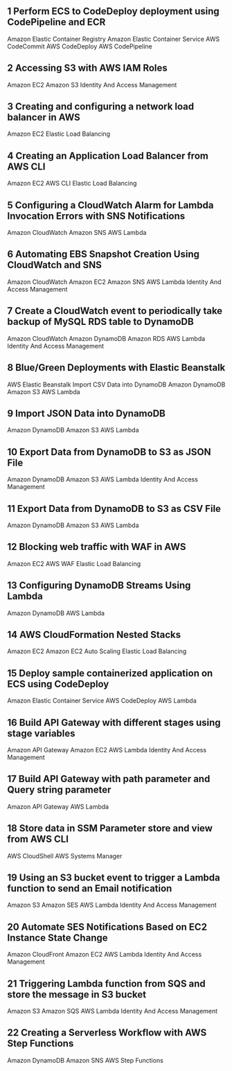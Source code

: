 
## 1 Perform ECS to CodeDeploy deployment using CodePipeline and ECR
Amazon Elastic Container Registry
Amazon Elastic Container Service
AWS CodeCommit
AWS CodeDeploy
AWS CodePipeline


## 2 Accessing S3 with AWS IAM Roles
Amazon EC2
Amazon S3
Identity And Access Management


## 3 Creating and configuring a network load balancer in AWS
Amazon EC2
Elastic Load Balancing


## 4 Creating an Application Load Balancer from AWS CLI
Amazon EC2
AWS CLI
Elastic Load Balancing


## 5 Configuring a CloudWatch Alarm for Lambda Invocation Errors with SNS Notifications
Amazon CloudWatch
Amazon SNS
AWS Lambda


## 6 Automating EBS Snapshot Creation Using CloudWatch and SNS
Amazon CloudWatch
Amazon EC2
Amazon SNS
AWS Lambda
Identity And Access Management


## 7 Create a CloudWatch event to periodically take backup of MySQL RDS table to DynamoDB
Amazon CloudWatch
Amazon DynamoDB
Amazon RDS
AWS Lambda
Identity And Access Management


## 8 Blue/Green Deployments with Elastic Beanstalk
AWS Elastic Beanstalk
Import CSV Data into DynamoDB
Amazon DynamoDB
Amazon S3
AWS Lambda


## 9 Import JSON Data into DynamoDB
Amazon DynamoDB
Amazon S3
AWS Lambda


## 10 Export Data from DynamoDB to S3 as JSON File
Amazon DynamoDB
Amazon S3
AWS Lambda
Identity And Access Management


## 11 Export Data from DynamoDB to S3 as CSV File
Amazon DynamoDB
Amazon S3
AWS Lambda


## 12 Blocking web traffic with WAF in AWS
Amazon EC2
AWS WAF
Elastic Load Balancing


## 13 Configuring DynamoDB Streams Using Lambda
Amazon DynamoDB
AWS Lambda


## 14 AWS CloudFormation Nested Stacks
Amazon EC2
Amazon EC2 Auto Scaling
Elastic Load Balancing


## 15 Deploy sample containerized application on ECS using CodeDeploy
Amazon Elastic Container Service
AWS CodeDeploy
AWS Lambda


## 16 Build API Gateway with different stages using stage variables
Amazon API Gateway
Amazon EC2
AWS Lambda
Identity And Access Management


## 17 Build API Gateway with path parameter and Query string parameter
Amazon API Gateway
AWS Lambda


## 18 Store data in SSM Parameter store and view from AWS CLI
AWS CloudShell
AWS Systems Manager


## 19 Using an S3 bucket event to trigger a Lambda function to send an Email notification
Amazon S3
Amazon SES
AWS Lambda
Identity And Access Management


## 20 Automate SES Notifications Based on EC2 Instance State Change
Amazon CloudFront
Amazon EC2
AWS Lambda
Identity And Access Management


## 21 Triggering Lambda function from SQS and store the message in S3 bucket
Amazon S3
Amazon SQS
AWS Lambda
Identity And Access Management


## 22 Creating a Serverless Workflow with AWS Step Functions
Amazon DynamoDB
Amazon SNS
AWS Step Functions
